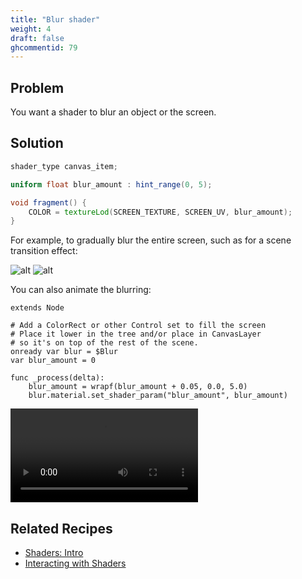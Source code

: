 ```yaml
---
title: "Blur shader"
weight: 4
draft: false
ghcommentid: 79
---
```


## Problem

You want a shader to blur an object or the screen.

## Solution

```glsl
shader_type canvas_item;

uniform float blur_amount : hint_range(0, 5);

void fragment() {
	COLOR = textureLod(SCREEN_TEXTURE, SCREEN_UV, blur_amount);
}
```

For example, to gradually blur the entire screen, such as for a scene transition effect:

![alt](/godot_recipes/3.x/img/blur_shader1.png)
![alt](/godot_recipes/3.x/img/blur_shader2.png)

You can also animate the blurring:

```gdscript
extends Node

# Add a ColorRect or other Control set to fill the screen
# Place it lower in the tree and/or place in CanvasLayer
# so it's on top of the rest of the scene.
onready var blur = $Blur
var blur_amount = 0

func _process(delta):
    blur_amount = wrapf(blur_amount + 0.05, 0.0, 5.0)
    blur.material.set_shader_param("blur_amount", blur_amount)
```

<video controls src='/3.x/img/blur_shader3.webm'></video>

## Related Recipes

- [Shaders: Intro](/godot_recipes/3.x/shaders/intro/)
- [Interacting with Shaders](/godot_recipes/3.x/shaders/interacting/)